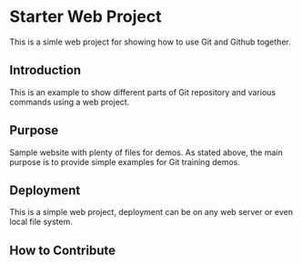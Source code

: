 # Starter Web Project 

This is a simle web project for showing how to use Git and Github together.

## Introduction

This is an example to show different parts of Git repository and various commands using a web project.

## Purpose

Sample website with plenty of files for demos. As stated above, the main purpose is to provide simple examples for Git training demos.

## Deployment 

This is a simple web project, deployment can be on any web server or even local file system.
## How to Contribute
